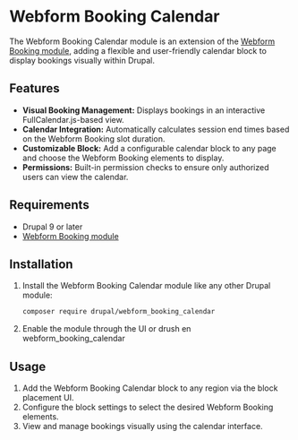 # Webform Booking Calendar

The Webform Booking Calendar module is an extension of the [Webform Booking module](https://www.drupal.org/project/webform_booking), adding a flexible and user-friendly calendar block to display bookings visually within Drupal.

## Features
- **Visual Booking Management:** Displays bookings in an interactive FullCalendar.js-based view.
- **Calendar Integration:** Automatically calculates session end times based on the Webform Booking slot duration.
- **Customizable Block:** Add a configurable calendar block to any page and choose the Webform Booking elements to display.
- **Permissions:** Built-in permission checks to ensure only authorized users can view the calendar.

## Requirements
- Drupal 9 or later
- [Webform Booking module](https://www.drupal.org/project/webform_booking)

## Installation
1. Install the Webform Booking Calendar module like any other Drupal module:
   ```bash
   composer require drupal/webform_booking_calendar
2. Enable the module through the UI or drush en webform_booking_calendar

## Usage
1. Add the Webform Booking Calendar block to any region via the block placement UI.
2. Configure the block settings to select the desired Webform Booking elements.
3. View and manage bookings visually using the calendar interface.